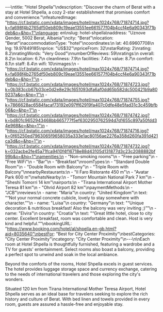 ---\ntitle: "Hotel Shpella"\ndescription: "Discover the charm of Berat with a stay at Hotel Shpella, a cozy 2-star establishment that promises comfort and convenience."\nfeaturedImage: "https://cf.bstatic.com/xdata/images/hotel/max1024x768/71874714.jpg?k=fa698f4b2765df50eb809c19eae13551ee661577f04b4ccf4e6a90343f71bdeb&o=&hp=1"\nlanguage: en\nslug: hotel-shpella\naddress: "Uznove Qender, 5002 Berat, Albania"\ncity: "Berat"\nlocation: "Berat"\naccommodationType: "hotel"\ncoordinates:\n  lat: 40.69607708\n  lng: 19.97849185\nprice: "US$32"\npriceFrom: 32\nstarRating: 2\nrating: 8.2\nratingWords: "Very Good"\nnumberOfReviews: 59\nratings:\n  overall: 8.2\n  location: 6.7\n  cleanliness: 7.9\n  facilities: 7.4\n  value: 8.7\n  comfort: 8.1\n  staff: 8.4\n  wifi: 10\nimages:\n  - "https://cf.bstatic.com/xdata/images/hotel/max1024x768/71874714.jpg?k=fa698f4b2765df50eb809c19eae13551ee661577f04b4ccf4e6a90343f71bdeb&o=&hp=1"\n  - "https://cf.bstatic.com/xdata/images/hotel/max1024x768/71874723.jpg?k=0b383ccb67b03ce0d2e8e29c1651093dfa6af0dd65b582dc500421b9a809237a&o=&hp=1"\n  - "https://cf.bstatic.com/xdata/images/hotel/max1024x768/71874755.jpg?k=7866628ac6584facaf73192e097ff62919fa407c0dfe48e5fad31c3c459bfb06&o=&hp=1"\n  - "https://cf.bstatic.com/xdata/images/hotel/max1024x768/71874742.jpg?k=bd801c9652943468bb665777f5ef6302950762594d7d1655c897a50fdd34e968&o=&hp=1"\n  - "https://cf.bstatic.com/xdata/images/hotel/max1024x768/71874716.jpg?k=0f65250ed7963065f9658035a333e1ac80156ae2276a358d260fa391d421ca3d&o=&hp=1"\n  - "https://cf.bstatic.com/xdata/images/hotel/max1024x768/71874732.jpg?k=032acbe2fe45a71fca9410f4f16718e88d43105d131877d3c23c2088882bf99b&o=&hp=1"\namenities:\n  - "Non-smoking rooms"\n  - "Free parking"\n  - "Free WiFi"\n  - "Bar"\n  - "Breakfast"\nroomTypes:\n  - "Standard Double Room"\n  - "Double Room with Balcony"\n  - "Triple Room with Balcony"\nnearbyRestaurants:\n  - "Il Faro Ristorante 450 m"\n  - "Avatar Park 600 m"\nwhatsNearby:\n  - "Tomorr Mountain National Park 7 km"\n  - "Sheshi Tomorri 14 km"\nairports:\n  - "Tirana International Airport Mother Teresa 81 km"\n  - "Ohrid Airport 82 km"\npaymentMethods:\n  - "JCB"\nreviews:\n  - name: "Maria"\n    country: "United Kingdom"\n    text: "“Not your normal concrete cubicle, lovely to stay somewhere with character.”"\n  - name: "Luisa"\n    country: "Germany"\n    text: "“Unique decoration & nutritious breakfast! Also the balcony was very inviting ;)”"\n  - name: "Elvira"\n    country: "Croatia"\n    text: "“Great little hotel, close to city center. Excellent breakfast, room was comfortable and clean. Host is very kind and helpful.”"\nbookingURL: "https://www.booking.com/hotel/al/shpella.en-gb.html?aid=8035640"\nbestFor: "Best for City Center Proximity"\nbestCategories: "City Center Proximity"\ncategory: "City Center Proximity"\n---\n\nEach room at Hotel Shpella is thoughtfully furnished, featuring a wardrobe and a TV for guests' entertainment. Select rooms also boast a balcony, providing a perfect spot to unwind and soak in the local ambiance.

Beyond the comforts of the rooms, Hotel Shpella excels in guest services. The hotel provides luggage storage space and currency exchange, catering to the needs of international travelers and those exploring the city's wonders.

Situated 120 km from Tirana International Mother Teresa Airport, Hotel Shpella serves as an ideal base for travelers seeking to explore the rich history and culture of Berat. With bed linen and towels provided in every room, guests are assured a hassle-free and enjoyable stay.